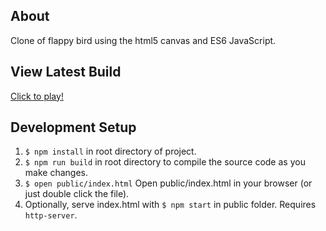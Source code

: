 About
--
Clone of flappy bird using the html5 canvas and ES6 JavaScript.

View Latest Build
--
[Click to play!](https://pkrisko.github.io/flappy-bird/public/index.html)

Development Setup
--
1. `$ npm install` in root directory of project.
2. `$ npm run build` in root directory to compile the source code as you make changes.
3. `$ open public/index.html` Open public/index.html in your browser (or just double click the file).
4. Optionally, serve index.html with `$ npm start` in public folder. Requires `http-server`.